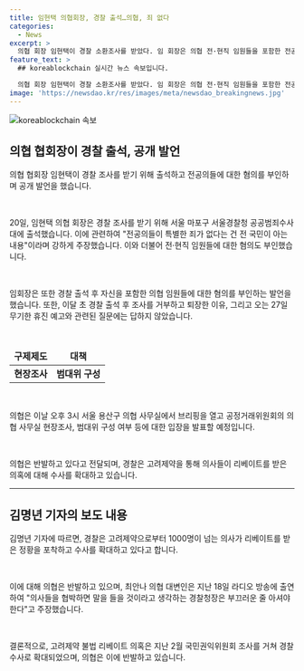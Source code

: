 ```yaml
---
title: 임현택 의협회장, 경찰 출석…의협, 죄 없다
categories:
  - News
excerpt: >
  의협 회장 임현택이 경찰 소환조사를 받았다. 임 회장은 의협 전·현직 임원들을 포함한 전공의 집단 사직 공모 혐의를 부인했으며, 공정거래위원회 현장조사와 관련한 입장 발표를 앞두고 있다. 경찰은 고려제약으로부터 수많은 의사들이 리베이트를 받은 의혹을 수사 중이며, 의협은 이에 반발하고 있다. 의협 대변인은 경찰의 수사 방법을 비판했다.
feature_text: >
  ## koreablockchain 실시간 뉴스 속보입니다.

  의협 회장 임현택이 경찰 소환조사를 받았다. 임 회장은 의협 전·현직 임원들을 포함한 전공의 집단 사직 공모 혐의를 부인했으며, 공정거래위원회 현장조사와 관련한 입장 발표를 앞두고 있다. 경찰은 고려제약으로부터 수많은 의사들이 리베이트를 받은 의혹을 수사 중이며, 의협은 이에 반발하고 있다. 의협 대변인은 경찰의 수사 방법을 비판했다.
image: 'https://newsdao.kr/res/images/meta/newsdao_breakingnews.jpg'
---
```


<p><img src="https://newsdao.kr/res/images/meta/newsdao_breakingnews.jpg" alt="koreablockchain 속보" /></p>

<h2 data-ke-size="size26">의협 협회장이 경찰 출석, 공개 발언</h2>

<p data-ke-size="size16">의협 협회장 임현택이 경찰 조사를 받기 위해 출석하고 전공의들에 대한 혐의를 부인하며 공개 발언을 했습니다.</p>

<p data-ke-size="size16">&nbsp;</p>

<p data-ke-size="size16">20일, 임현택 의협 회장은 경찰 조사를 받기 위해 서울 마포구 서울경찰청 공공범죄수사대에 출석했습니다. 이에 관련하여 "전공의들이 특별한 죄가 없다는 건 전 국민이 아는 내용"이라며 강하게 주장했습니다. 이와 더불어 전·현직 임원들에 대한 혐의도 부인했습니다.</p>

<p data-ke-size="size16">&nbsp;</p>

<p data-ke-size="size16">임회장은 또한 경찰 출석 후 자신을 포함한 의협 임원들에 대한 혐의를 부인하는 발언을 했습니다. 또한, 이달 초 경찰 출석 후 조사를 거부하고 퇴장한 이유, 그리고 오는 27일 무기한 휴진 예고와 관련된 질문에는 답하지 않았습니다.</p>

<p data-ke-size="size16">&nbsp;</p>

<table>
    <thead>
        <tr>
            <td style="text-align: center; height: 17px;"><b>구제제도</b></td>
            <td style="text-align: center; height: 17px;"><b>대책</b></td>
        </tr>
    </thead>
    <tbody>
        <tr>
            <td style="text-align: center; height: 17px;"><b>현장조사</b></td>
            <td style="text-align: center; height: 17px;"><b>범대위 구성</b></td>
        </tr>
    </tbody>
</table>

<p data-ke-size="size16">&nbsp;</p>

<p data-ke-size="size16">의협은 이날 오후 3시 서울 용산구 의협 사무실에서 브리핑을 열고 공정거래위원회의 의협 사무실 현장조사, 범대위 구성 여부 등에 대한 입장을 발표할 예정입니다.</p>

<p data-ke-size="size16">&nbsp;</p>

<p data-ke-size="size16">의협은 반발하고 있다고 전달되며, 경찰은 고려제약을 통해 의사들이 리베이트를 받은 의혹에 대해 수사를 확대하고 있습니다.</p>

<hr>

<h2 data-ke-size="size26">김명년 기자의 보도 내용</h2>

<p data-ke-size="size16">김명년 기자에 따르면, 경찰은 고려제약으로부터 1000명이 넘는 의사가 리베이트를 받은 정황을 포착하고 수사를 확대하고 있다고 합니다.</p>

<p data-ke-size="size16">&nbsp;</p>

<p data-ke-size="size16">이에 대해 의협은 반발하고 있으며, 최안나 의협 대변인은 지난 18일 라디오 방송에 출연하여 "의사들을 협박하면 말을 들을 것이라고 생각하는 경찰청장은 부끄러운 줄 아셔야 한다"고 주장했습니다.</p>

<p data-ke-size="size16">&nbsp;</p>

<p data-ke-size="size16">결론적으로, 고려제약 불법 리베이트 의혹은 지난 2월 국민권익위원회 조사를 거쳐 경찰 수사로 확대되었으며, 의협은 이에 반발하고 있습니다.</p>

